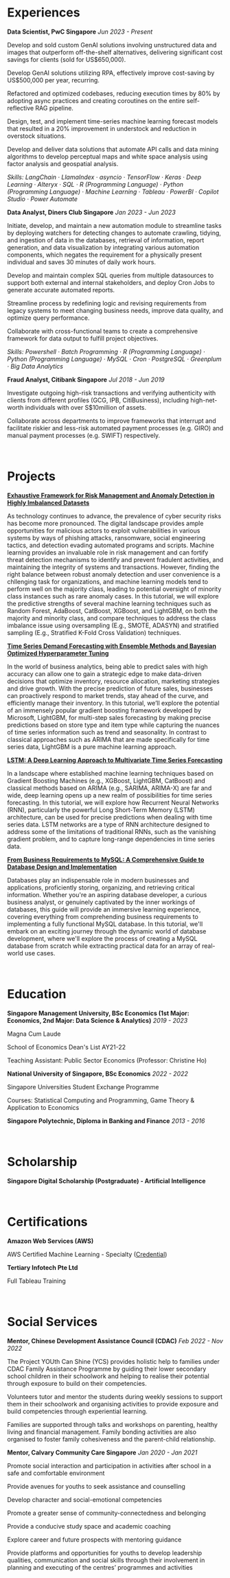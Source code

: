 # Experiences

**Data Scientist, PwC Singapore** _Jun 2023 - Present_

Develop and sold custom GenAI solutions involving unstructured data and images that outperform off-the-shelf alternatives, delivering significant cost savings for clients (sold for US$650,000).

Develop GenAI solutions utilizing RPA, effectively improve cost-saving by US$500,000 per year, recurring.

Refactored and optimized codebases, reducing execution times by 80% by adopting async practices and creating coroutines on the entire self-reflective RAG pipeline.

Design, test, and implement time-series machine learning forecast models that resulted in a 20% improvement in understock and reduction in overstock situations.

Develop and deliver data solutions that automate API calls and data mining algorithms to develop perceptual maps and white space analysis using factor analysis and geospatial analysis.

_Skills: LangChain · LlamaIndex · asyncio · TensorFlow · Keras · Deep Learning · Alteryx · SQL · R (Programming Language) · Python (Programming Language) · Machine Learning · Tableau · PowerBI · Copilot Studio · Power Automate_

**Data Analyst, Diners Club Singapore** _Jan 2023 - Jun 2023_

Initiate, develop, and maintain a new automation module to streamline tasks by deploying watchers for detecting changes to automate crawling, tidying, and ingestion of data in the databases, retrieval of information, report generation, and data visualization by integrating various automation components, which negates the requirement for a physically present individual and saves 30 minutes of daily work hours.

Develop and maintain complex SQL queries from multiple datasources to support both external and internal stakeholders, and deploy Cron Jobs to generate accurate automated reports.

Streamline process by redefining logic and revising requirements from legacy systems to meet changing business needs, improve data quality, and optimize query performance.

Collaborate with cross-functional teams to create a comprehensive framework for data output to fulfill project objectives.

_Skills: Powershell · Batch Programming · R (Programming Language) · Python (Programming Language) · MySQL · Cron · PostgreSQL · Greenplum · Big Data Analytics_

**Fraud Analyst, Citibank Singapore** _Jul 2018 - Jun 2019_

Investigate outgoing high-risk transactions and verifying authenticity with clients from different profiles (GCG, IPB, CitiBusiness), including high-net-worth individuals with over S$10million of assets.

Collaborate across departments to improve frameworks that interrupt and facilitate riskier and less-risk automated payment processes (e.g. GIRO) and manual payment processes (e.g. SWIFT) respectively.

&nbsp;

# Projects

**[Exhaustive Framework for Risk Management and Anomaly Detection in Highly Imbalanced Datasets](https://github.com/wenlong96/risk_fraud_anomaly/blob/main/risk_fraud_anomaly.ipynb)**

As technology continues to advance, the prevalence of cyber security risks has become more pronounced. The digital landscape provides ample opportunities for malicious actors to exploit vulnerabilities in various systems by ways of phishing attacks, ransomware, social engineering tactics, and detection evading automated programs and scripts. Machine learning provides an invaluable role in risk management and can fortify threat detection mechanisms to identify and prevent fradulent activities, and maintaining the integrity of systems and transactions. However, finding the right balance between robust anomaly detection and user convenience is a chllenging task for organizations, and machine learning models tend to perform well on the majority class, leading to potential oversight of minority class instances such as rare anomaly cases. In this tutorial, we will explore the predictive strengths of several machine learning techniques such as Random Forest, AdaBoost, CatBoost, XGBoost, and LightGBM, on both the majority and minority class, and compare techniques to address the class imbalance issue using oversampling (E.g., SMOTE, ADASYN) and stratified sampling (E.g., Stratified K-Fold Cross Validation) techniques.

**[Time Series Demand Forecasting with Ensemble Methods and Bayesian Optimized Hyperparameter Tuning](https://github.com/wenlong96/lgbm_time_series)**

In the world of business analytics, being able to predict sales with high accuracy can allow one to gain a strategic edge to make data-driven decisions that optimize inventory, resource allocation, marketing strategies and drive growth. With the precise prediction of future sales, businesses can proactively respond to market trends, stay ahead of the curve, and efficiently manage their inventory. In this tutorial, we’ll explore the potential of an immensely popular gradient boosting framework developed by Microsoft, LightGBM, for multi-step sales forecasting by making precise predictions based on store type and item type while capturing the nuances of time series information such as trend and seasonality. In contrast to classical approaches such as ARIMA that are made specifically for time series data, LightGBM is a pure machine learning approach.

**[LSTM: A Deep Learning Approach to Multivariate Time Series Forecasting](https://github.com/wenlong96/lstm)**

In a landscape where established machine learning techniques based on Gradient Boosting Machines (e.g., XGBoost, LightGBM, CatBoost) and classical methods based on ARIMA (e.g., SARIMA, ARIMA-X) are far and wide, deep learning opens up a new realm of possibilities for time series forecasting. In this tutorial, we will explore how Recurrent Neural Networks (RNN), particularly the powerful Long Short-Term Memory (LSTM) architecture, can be used for precise predictions when dealing with time series data. LSTM networks are a type of RNN architecture designed to address some of the limitations of traditional RNNs, such as the vanishing gradient problem, and to capture long-range dependencies in time series data.

**[From Business Requirements to MySQL: A Comprehensive Guide to Database Design and Implementation](https://github.com/wenlong96/data_management)**

Databases play an indispensable role in modern businesses and applications, proficiently storing, organizing, and retrieving critical information. Whether you're an aspiring database developer, a curious business analyst, or genuinely captivated by the inner workings of databases, this guide will provide an immersive learning experience, covering everything from comprehending business requirements to implementing a fully functional MySQL database. In this tutorial, we'll embark on an exciting journey through the dynamic world of database development, where we'll explore the process of creating a MySQL database from scratch while extracting practical data for an array of real-world use cases.

&nbsp;

# Education
**Singapore Management University, BSc Economics (1st Major: Economics, 2nd Major: Data Science & Analytics)** _2019 - 2023_

Magna Cum Laude

School of Economics Dean's List AY21-22

Teaching Assistant: Public Sector Economics (Professor: Christine Ho)

**National University of Singapore, BSc Economics** _2022 - 2022_

Singapore Universities Student Exchange Programme

Courses: Statistical Computing and Programming, Game Theory & Application to Economics

**Singapore Polytechnic, Diploma in Banking and Finance** _2013 - 2016_

&nbsp;

# Scholarship
**Singapore Digital Scholarship (Postgraduate) - Artificial Intelligence**

&nbsp;

# Certifications
**Amazon Web Services (AWS)**

AWS Certified Machine Learning - Specialty ([Credential](https://www.credly.com/badges/7b01b2f1-4470-48e7-a1bb-5d2f92196fea/public_url))

**Tertiary Infotech Pte Ltd**

Full Tableau Training

&nbsp;

# Social Services

**Mentor, Chinese Development Assistance Council (CDAC)** _Feb 2022 - Nov 2022_

The Project YOUth Can Shine (YCS) provides holistic help to families under CDAC Family Assistance Programme by guiding their lower secondary school children in their schoolwork and helping to realise their potential through exposure to build on their competencies.

Volunteers tutor and mentor the students during weekly sessions to support them in their schoolwork and organising activities to provide exposure and build competencies through experiential learning.

Families are supported through talks and workshops on parenting, healthy living and financial management. Family bonding activities are also organised to foster family cohesiveness and the parent-child relationship.

**Mentor, Calvary Community Care Singapore** _Jan 2020 - Jan 2021_

Promote social interaction and participation in activities after school in a safe and comfortable environment

Provide avenues for youths to seek assistance and counselling

Develop character and social-emotional competencies

Promote a greater sense of community-connectedness and belonging

Provide a conducive study space and academic coaching

Explore career and future prospects with mentoring guidance

Provide platforms and opportunities for youths to develop leadership qualities, communication and social skills through their involvement in planning and executing of the centres’ programmes and activities
